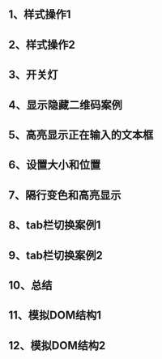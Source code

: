 ## 1、样式操作1
## 2、样式操作2
## 3、开关灯
## 4、显示隐藏二维码案例
## 5、高亮显示正在输入的文本框
## 6、设置大小和位置
## 7、隔行变色和高亮显示
## 8、tab栏切换案例1
## 9、tab栏切换案例2
## 10、总结
## 11、模拟DOM结构1
## 12、模拟DOM结构2
## 
## 
## 
## 
## 
